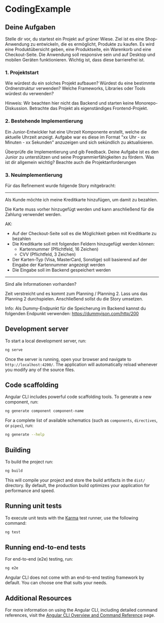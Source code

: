 # CodingExample

## Deine Aufgaben

Stelle dir vor, du startest ein Projekt auf grüner Wiese. Ziel ist es eine Shop-Anwendung zu entwickeln, die es ermöglicht, Produkte zu kaufen. Es wird eine Produktübersicht geben, eine Produktseite, ein Warenkorb und eine Checkout-Seite.
Die Anwendung soll responsive sein und auf Desktop und mobilen Geräten funktionieren. Wichtig ist, dass diese barrierefrei ist.

### 1. Projektstart

Wie würdest du ein solches Projekt aufbauen? Würdest du eine bestimmte Ordnerstruktur verwenden? Welche Frameworks, Libraries oder Tools würdest du verwenden?

Hinweis: Wir beachten hier nicht das Backend und starten keine Monorepo-Diskussion. Betrachte das Projekt als eigenständiges Frontend-Projekt.

### 2. Bestehende Implementierung

Ein Junior-Entwickler hat eine Uhrzeit Komponente erstellt, welche die aktuelle Uhrzeit anzeigt. Aufgabe war es diese im Format "xx Uhr - xx Minuten - xx Sekunden" anzuzeigen und sich sekündlich zu aktualisieren.

Überprüfe die Implementierung und gib Feedback. Deine Aufgabe ist es den Junior zu unterstützen und seine Programmierfähigkeiten zu fördern. Was ist dir allgemein wichtig? Beachte auch die Projektanforderungen

### 3. Neuimplementierung

Für das Refinement wurde folgende Story mitgebracht:

--------

Als Kunde möchte ich meine Kreditkarte hinzufügen, um damit zu bezahlen.

Die Karte muss vorher hinzugefügt werden und kann anschließend für die Zahlung verwendet werden.

AK:
- Auf der Checkout-Seite soll es die Möglichkeit geben mit Kreditkarte zu bezahlen
- Die Kreditkarte soll mit folgenden Feldern hinzugefügt werden können:
  - Kartennummer (Pflichtfeld, 16 Zeichen)
  - CVV (Pflichtfeld, 3 Zeichen)
- Der Karten-Typ (Visa, MasterCard, Sonstige) soll basierend auf der Eingabe der Kartennummer angezeigt werden
- Die Eingabe soll im Backend gespeichert werden

---------

Sind alle Informationen vorhanden? 

Zeit verstreicht und es kommt zum Planning / Planning 2. Lass uns das Planning 2 durchspielen. Anschließend sollst du die Story umsetzen.

Info: Als Dummy-Endpunkt für die Speicherung im Backend kannst du folgenden Endpunkt verwenden: https://dummyjson.com/http/200

## Development server

To start a local development server, run:

```bash
ng serve
```

Once the server is running, open your browser and navigate to `http://localhost:4200/`. The application will automatically reload whenever you modify any of the source files.

## Code scaffolding

Angular CLI includes powerful code scaffolding tools. To generate a new component, run:

```bash
ng generate component component-name
```

For a complete list of available schematics (such as `components`, `directives`, or `pipes`), run:

```bash
ng generate --help
```

## Building

To build the project run:

```bash
ng build
```

This will compile your project and store the build artifacts in the `dist/` directory. By default, the production build optimizes your application for performance and speed.

## Running unit tests

To execute unit tests with the [Karma](https://karma-runner.github.io) test runner, use the following command:

```bash
ng test
```

## Running end-to-end tests

For end-to-end (e2e) testing, run:

```bash
ng e2e
```

Angular CLI does not come with an end-to-end testing framework by default. You can choose one that suits your needs.

## Additional Resources

For more information on using the Angular CLI, including detailed command references, visit the [Angular CLI Overview and Command Reference](https://angular.dev/tools/cli) page.
